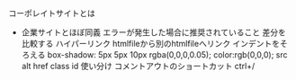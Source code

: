 コーポレイトサイトとは
- 企業サイトとほぼ同義
エラーが発生した場合に推奨されていること
差分を比較する
ハイパーリンク
htmlfileから別のhtmlfileへリンク
インデントをそろえる
box-shadow: 5px 5px 10px rgba(0,0,0,0.05);
color:rgb(0,0,0);
src alt href
class id 使い分け
コメントアウトのショートカット ctrl+/
